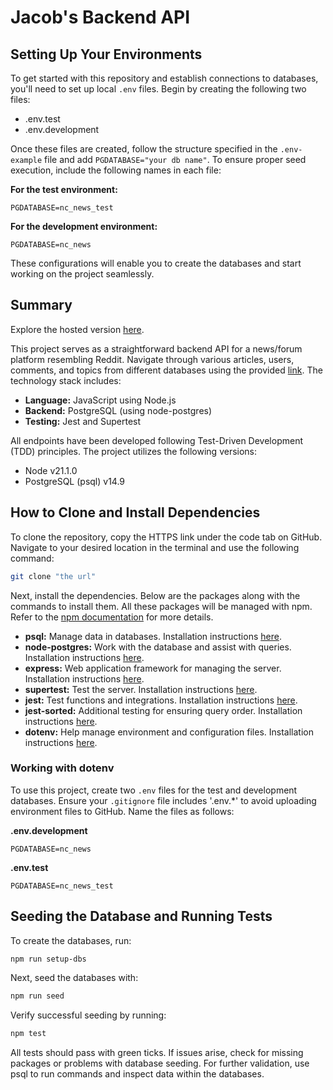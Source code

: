 # Jacob's Backend API

## Setting Up Your Environments

To get started with this repository and establish connections to databases, you'll need to set up local `.env` files. Begin by creating the following two files:
- .env.test
- .env.development

Once these files are created, follow the structure specified in the `.env-example` file and add `PGDATABASE="your db name"`. To ensure proper seed execution, include the following names in each file:

**For the test environment:**
```plaintext
PGDATABASE=nc_news_test
```

**For the development environment:**
```plaintext
PGDATABASE=nc_news
```

These configurations will enable you to create the databases and start working on the project seamlessly.

## Summary

Explore the hosted version [here](https://jacobs-news-api.onrender.com/api).

This project serves as a straightforward backend API for a news/forum platform resembling Reddit. Navigate through various articles, users, comments, and topics from different databases using the provided [link](https://jacobs-news-api.onrender.com/api). The technology stack includes:

- **Language:** JavaScript using Node.js
- **Backend:** PostgreSQL (using node-postgres)
- **Testing:** Jest and Supertest

All endpoints have been developed following Test-Driven Development (TDD) principles. The project utilizes the following versions:

- Node v21.1.0
- PostgreSQL (psql) v14.9

## How to Clone and Install Dependencies

To clone the repository, copy the HTTPS link under the code tab on GitHub. Navigate to your desired location in the terminal and use the following command:

```bash
git clone "the url"
```

Next, install the dependencies. Below are the packages along with the commands to install them. All these packages will be managed with npm. Refer to the [npm documentation](https://docs.npmjs.com/downloading-and-installing-node-js-and-npm) for more details.

- **psql:** Manage data in databases. Installation instructions [here](https://www.postgresql.org/docs/).
- **node-postgres:** Work with the database and assist with queries. Installation instructions [here](https://node-postgres.com/).
- **express:** Web application framework for managing the server. Installation instructions [here](https://expressjs.com/en/starter/installing.html).
- **supertest:** Test the server. Installation instructions [here](https://www.npmjs.com/package/supertest).
- **jest:** Test functions and integrations. Installation instructions [here](https://jestjs.io/docs/getting-started).
- **jest-sorted:** Additional testing for ensuring query order. Installation instructions [here](https://www.npmjs.com/package/jest-sorted).
- **dotenv:** Help manage environment and configuration files. Installation instructions [here](https://www.npmjs.com/package/dotenv).

### Working with dotenv

To use this project, create two `.env` files for the test and development databases. Ensure your `.gitignore` file includes '.env.*' to avoid uploading environment files to GitHub. Name the files as follows:

**.env.development**
```plaintext
PGDATABASE=nc_news
```

**.env.test**
```plaintext
PGDATABASE=nc_news_test
```

## Seeding the Database and Running Tests

To create the databases, run:
```bash
npm run setup-dbs
```

Next, seed the databases with:
```bash
npm run seed
```

Verify successful seeding by running:
```bash
npm test
```

All tests should pass with green ticks. If issues arise, check for missing packages or problems with database seeding. For further validation, use psql to run commands and inspect data within the databases.